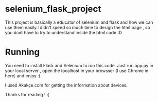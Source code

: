 # selenium_flask_project

This project is basically a educator of selenium and flask and how we can use them easily.I didn't spend so much time to design the html page , so you dont have to
try to understand inside the html code :D

# Running

You need to install Flask and Selenium to run this code. Just run app.py in your local server , open the localhost in your browsser (I use Chrome in here) and
enjoy :).

I used Akakçe.com for getting the information about devices.

Thanks for reading ! :)
